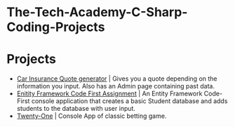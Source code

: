 # The-Tech-Academy-C-Sharp-Coding-Projects

Projects
=======
* [Car Insurance Quote generator](https://github.com/Waderjohnson/The-Tech-Academy-Basic-C-Sharp-Projects/tree/main/CarInsurance/CarInsurance) | Gives you a quote depending on the information you input. Also has an Admin page containing past data.
* [Enitity Framework Code First Assignment](https://github.com/Waderjohnson/The-Tech-Academy-Basic-C-Sharp-Projects/tree/main/StudentFinalChallenge) | An Entity Framework Code-First console application that creates a basic Student database and adds students to the database with user input.
* [Twenty-One](https://github.com/alexHampton/The-Tech-Academy-C-Sharp-Coding-Projects/tree/master/TwentyOne-ClassesAndObjects) | Console App of classic betting game.
